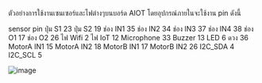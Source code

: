 ตัวอย่างการใช้งานเซนเซอร์และไฟต่างๆบนบอร์ด AIOT โดยอุปกรณ์ภายในจะใช้งาน pin ดังนี้

sensor    	pin
ปุ่ม S1 	23
ปุ่ม S2 	19
ช่อง IN1 	35
ช่อง IN2 	34
ช่อง IN3	37
ช่อง IN4	38
ช่อง O1	17
ช่อง O2	26
ไฟ Wifi 	2
ไฟ IoT	12
Microphone	33
Buzzer	13
LED 6 ดวง	36
MotorA IN1	15
MotorA IN2	18
MotorB IN1	17
MotorB IN2	26
I2C_SDA	4
I2C_SCL	5
	
![image](https://github.com/user-attachments/assets/88804ad9-8181-4675-9be8-349283f24b0f)

